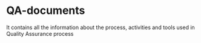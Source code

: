 # QA-documents
It contains all the information about the process, activities and tools used in Quality Assurance process
